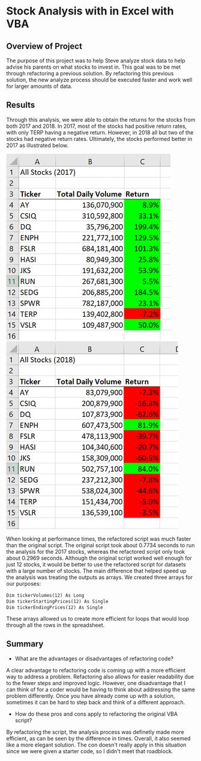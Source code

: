 # Stock Analysis with in Excel with VBA

## Overview of Project 

The purpose of this project was to help Steve analyze stock data to help advise his parents on what stocks to invest in. This goal was to be met through refactoring a previous solution. By refactoring this previous solution, the new analyze process should be executed faster and work well for larger amounts of data. 

## Results

Through this analysis, we were able to obtain the returns for the stocks from both 2017 and 2018. In 2017, most of the stocks had positive return rates, with only TERP having a negative return. However, in 2018 all but two of the stocks had negative return rates. Ultimately, the stocks performed better in 2017 as illustrated below. 

![2017 Stocks](https://github.com/naomishields/stock-analysis/blob/main/images/2017%20stocks.png)
![2018 Stocks](https://github.com/naomishields/stock-analysis/blob/main/images/2018%20stocks.png)

When looking at performance times, the refactored script was much faster than the original script. The original script took about 0.7734 seconds to run the analysis for the 2017 stocks, whereas the refactored script only took about 0.2969 seconds. Although the original script worked well enough for just 12 stocks, it would be better to use the refactored script for datasets with a large number of stocks. The main difference that helped speed up the analysis was treating the outputs as arrays. We created three arrays for our purposes:
```
Dim tickerVolumes(12) As Long
Dim tickerStartingPrices(12) As Single
Dim tickerEndingPrices(12) As Single
```
These arrays allowed us to create more efficient for loops that would loop through all the rows in the spreadsheet. 

## Summary
 
- What are the advantages or disadvantages of refactoring code?

A clear advantage to refactoring code is coming up with a more efficient way to address a problem. Refactoring also allows for easier readability due to the fewer steps and improved logic. However, one disadvantage that I can think of for a coder would be having to think about addressing the same problem differently. Once you have already come up with a solution, sometimes it can be hard to step back and think of a different approach.

- How do these pros and cons apply to refactoring the original VBA script?

By refactoring the script, the analysis process was definetly made more efficient, as can be seen by the difference in times. Overall, it also seemed like a more elegant solution. The con doesn't really apply in this situation since we were given a starter code, so I didn't meet that roadblock. 
